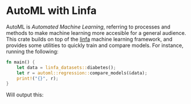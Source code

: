 # AutoML with Linfa
AutoML is _Automated Machine Learning_, referring to processes and methods to make machine learning more accesible for 
a general audience. This crate builds on top of the [linfa](https://crates.io/crates/linfa) machine learning framework, 
and provides some utilities to quickly train and compare models. For instance, running the following:
```rust
fn main() {
    let data = linfa_datasets::diabetes();
    let r = automl::regression::compare_models(&data);
    print!("{}", r);
}
```
Will output this:
